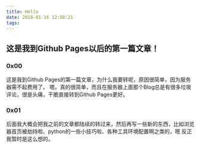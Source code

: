 ```yaml
---
title: Hello
date: 2018-01-16 12:58:21
tags:
---
```

## 这是我到Github Pages以后的第一篇文章！
### 0x00
这是我到Github Pages的第一篇文章，为什么我要转呢，原因很简单，因为服务器需不起费用了。
嗯。真的很简单，而且在服务器上面那个Blog总是有很多垃圾评论，很是头痛，干脆直接转到Github Pages更好。

### 0x01
后面我大概会把我之前的文章都陆续的转过来，然后再写一些新的东西，比如浏览器首页被劫持啦、python的一些小技巧啦、各种工具环境配置啊之类的，嗯 反正我暂时是这么想的。